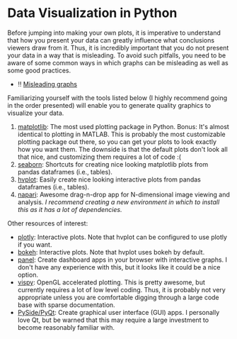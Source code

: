 # Data Visualization in Python
Before jumping into making your own plots, it is imperative to understand that how you present your data can greatly influence what conclusions viewers draw from it. Thus, it is incredibly important that you do not present your data in a way that is misleading. To avoid such pitfalls, you need to be aware of some common ways in which graphs can be misleading as well as some good practices.

- :bangbang: [Misleading graphs](https://en.wikipedia.org/wiki/Misleading_graph)

Familiarizing yourself with the tools listed below (I highly recommend going in the order presented) will enable you to generate quality graphics to visualize your data.

1. [matplotlib](https://matplotlib.org): The most used plotting package in Python. Bonus: It's almost identical to plotting in MATLAB. This is probably the most customizable plotting package out there, so you can get your plots to look exactly how you want them. The downside is that the default plots don't look all that nice, and customizing them requires a lot of code :(
2. [seaborn](https://seaborn.pydata.org): Shortcuts for creating nice looking matplotlib plots from pandas dataframes (i.e., tables).
3. [hvplot](https://hvplot.holoviz.org): Easily create nice looking interactive plots from pandas dataframes (i.e., tables).
4. [napari](https://napari.org/stable/#): Awesome drag-n-drop app for N-dimensional image viewing and analysis. *I recommend creating a new environment in which to install this as it has a lot of dependencies.*

Other resources of interest:

- [plotly](https://plotly.com): Interactive plots. Note that hvplot can be configured to use plotly if you want.
- [bokeh](https://bokeh.org): Interactive plots. Note that hvplot uses bokeh by default.
- [panel](https://panel.holoviz.org): Create dashboard apps in your browser with interactive graphs. I don't have any experience with this, but it looks like it could be a nice option.
- [vispy](https://vispy.org): OpenGL accelerated plotting. This is pretty awesome, but currently requires a lot of low level coding. Thus, it is probably not very appropriate unless you are comfortable digging through a large code base with sparse documentation.
- [PySide/PyQt](https://wiki.qt.io/Qt_for_Python): Create graphical user interface (GUI) apps. I personally love Qt, but be warned that this may require a large investment to become reasonably familiar with.
